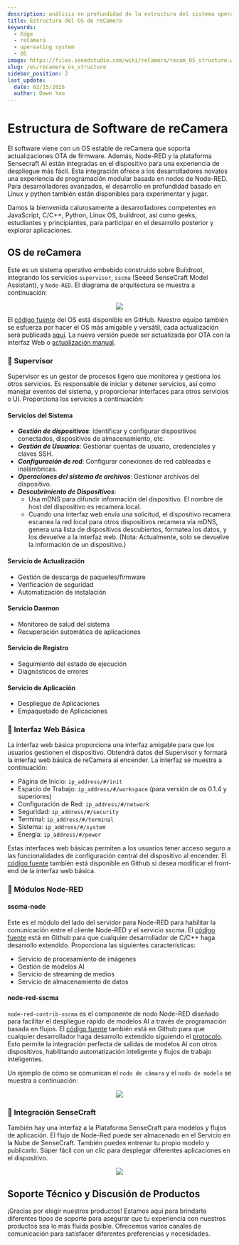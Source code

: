 ```yaml
---
description: análisis en profundidad de la estructura del sistema operativo (OS) de la reCamera
title: Estructura del OS de reCamera
keywords:
  - Edge
  - reCamera
  - opereating system
  - OS
image: https://files.seeedstudio.com/wiki/reCamera/recam_OS_structure.webp
slug: /es/recamera_os_structure
sidebar_position: 2
last_update:
  date: 02/15/2025
  author: Dawn Yao
---
```


# Estructura de Software de reCamera

El software viene con un OS estable de reCamera que soporta actualizaciones OTA de firmware. Además, Node-RED y la plataforma Sensecraft AI están integradas en el dispositivo para una experiencia de despliegue más fácil. Esta integración ofrece a los desarrolladores novatos una experiencia de programación modular basada en nodos de Node-RED. Para desarrolladores avanzados, el desarrollo en profundidad basado en Linux y python también están disponibles para experimentar y jugar.

Damos la bienvenida calurosamente a desarrolladores competentes en JavaScript, C/C++, Python, Linux OS, buildroot, así como geeks, estudiantes y principiantes, para participar en el desarrollo posterior y explorar aplicaciones.

## OS de reCamera

Este es un sistema operativo embebido construido sobre Buildroot, integrando los servicios `supervisor`, `sscma` (Seeed SenseCraft Model Assistant), y `Node-RED`. El diagrama de arquitectura se muestra a continuación:

<div align="center"><img width={600} src="https://files.seeedstudio.com/wiki/reCamera/recam_OS_structure.png" /></div>

El [código fuente](https://github.com/Seeed-Studio/reCamera-OS) del OS está disponible en GitHub. Nuestro equipo también se esfuerza por hacer el OS más amigable y versátil, cada actualización será publicada [aquí](https://github.com/Seeed-Studio/reCamera-OS/releases). La nueva versión puede ser actualizada por OTA con la interfaz Web o [actualización manual](https://wiki.seeedstudio.com/es/recamera_os_version_control).

### 🧩 Supervisor

Supervisor es un gestor de procesos ligero que monitorea y gestiona los otros servicios. Es responsable de iniciar y detener servicios, así como manejar eventos del sistema, y proporcionar interfaces para otros servicios o UI. Proporciona los servicios a continuación:

#### Servicios del Sistema

- ***Gestión de dispositivos***: Identificar y configurar dispositivos conectados, dispositivos de almacenamiento, etc.
- ***Gestión de Usuarios***: Gestionar cuentas de usuario, credenciales y claves SSH.
- ***Configuración de red***: Configurar conexiones de red cableadas e inalámbricas.
- ***Operaciones del sistema de archivos***: Gestionar archivos del dispositivo.
- ***Descubrimiento de Dispositivos***:
  - Usa mDNS para difundir información del dispositivo. El nombre de host del dispositivo es recamera.local.
  - Cuando una interfaz web envía una solicitud, el dispositivo recamera escanea la red local para otros dispositivos recamera vía mDNS, genera una lista de dispositivos descubiertos, formatea los datos, y los devuelve a la interfaz web. (Nota: Actualmente, solo se devuelve la información de un dispositivo.)

#### Servicio de Actualización

- Gestión de descarga de paquetes/firmware
- Verificación de seguridad
- Automatización de instalación

#### Servicio Daemon

- Monitoreo de salud del sistema
- Recuperación automática de aplicaciones

#### Servicio de Registro

- Seguimiento del estado de ejecución
- Diagnósticos de errores

#### Servicio de Aplicación

- Despliegue de Aplicaciones
- Empaquetado de Aplicaciones

### 🧩 Interfaz Web Básica

La interfaz web básica proporciona una interfaz amigable para que los usuarios gestionen el dispositivo. Obtendrá datos del Supervisor y formará la interfaz web básica de reCamera al encender. La interfaz se muestra a continuación:

- Página de Inicio: `ip_address/#/init`
- Espacio de Trabajo: `ip_address/#/workspace` (para versión de os 0.1.4 y superiores)
- Configuración de Red: `ip_address/#/network`
- Seguridad: `ip_address/#/security`
- Terminal: `ip_address/#/terminal`
- Sistema: `ip_address/#/system`
- Energía: `ip_address/#/power`

Estas interfaces web básicas permiten a los usuarios tener acceso seguro a las funcionalidades de configuración central del dispositivo al encender. El [código fuente](https://github.com/Seeed-Studio/sscma-example-sg200x/tree/main/solutions/supervisor/www) también está disponible en Github si desea modificar el front-end de la interfaz web básica.

### 🧩 Módulos Node-RED

#### sscma-node

Este es el módulo del lado del servidor para Node-RED para habilitar la comunicación entre el cliente Node-RED y el servicio sscma. El [código fuente](https://github.com/Seeed-Studio/sscma-example-sg200x/tree/main/solutions/sscma-node) está en Github para que cualquier desarrollador de C/C++ haga desarrollo extendido. Proporciona las siguientes características:

- Servicio de procesamiento de imágenes
- Gestión de modelos AI
- Servicio de streaming de medios
- Servicio de almacenamiento de datos

#### node-red-sscma

`node-red-contrib-sscma` es el componente de nodo Node-RED diseñado para facilitar el despliegue rápido de modelos AI a través de programación basada en flujos. El [código fuente](https://github.com/Seeed-Studio/node-red-contrib-sscma) también está en Github para que cualquier desarrollador haga desarrollo extendido siguiendo el [protocolo](https://wiki.seeedstudio.com/es/node_red_protocol). Esto permite la integración perfecta de salidas de modelos AI con otros dispositivos, habilitando automatización inteligente y flujos de trabajo inteligentes.

Un ejemplo de cómo se comunican el `nodo de cámara` y el `nodo de modelo` se muestra a continuación:

<div align="center"><img width={600} src="https://files.seeedstudio.com/wiki/reCamera/vision_inference.png" /></div>

### 🧩 Integración SenseCraft

También hay una interfaz a la Plataforma SenseCraft para modelos y flujos de aplicación. El flujo de Node-Red puede ser almacenado en el Servicio en la Nube de SenseCraft. También puedes entrenar tu propio modelo y publicarlo. Súper fácil con un clic para desplegar diferentes aplicaciones en el dispositivo.

<div align="center"><img width={600} src="https://files.seeedstudio.com/wiki/reCamera/sensecraft_applications.png" /></div>

## Soporte Técnico y Discusión de Productos

¡Gracias por elegir nuestros productos! Estamos aquí para brindarte diferentes tipos de soporte para asegurar que tu experiencia con nuestros productos sea lo más fluida posible. Ofrecemos varios canales de comunicación para satisfacer diferentes preferencias y necesidades.

<div class="button_tech_support_container">
<a href="https://forum.seeedstudio.com/" class="button_forum"></a>
<a href="https://www.seeedstudio.com/contacts" class="button_email"></a>
</div>

<div class="button_tech_support_container">
<a href="https://discord.gg/eWkprNDMU7" class="button_discord"></a>
<a href="https://github.com/Seeed-Studio/wiki-documents/discussions/69" class="button_discussion"></a>
</div>

